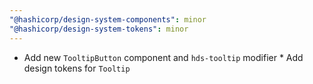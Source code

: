 ```yaml
---
"@hashicorp/design-system-components": minor
"@hashicorp/design-system-tokens": minor
---
```


- Add new `TooltipButton` component and `hds-tooltip` modifier \* Add design tokens for `Tooltip`
